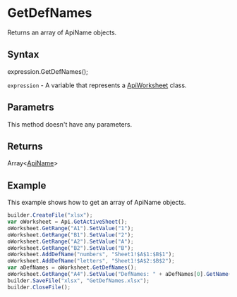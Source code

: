 # GetDefNames

Returns an array of ApiName objects.

## Syntax

expression.GetDefNames();

`expression` - A variable that represents a [ApiWorksheet](../ApiWorksheet.md) class.

## Parametrs

This method doesn't have any parameters.

## Returns

Array<[ApiName](../../ApiName/ApiName.md)>

## Example

This example shows how to get an array of ApiName objects.

```javascript
builder.CreateFile("xlsx");
var oWorksheet = Api.GetActiveSheet();
oWorksheet.GetRange("A1").SetValue("1");
oWorksheet.GetRange("B1").SetValue("2");
oWorksheet.GetRange("A2").SetValue("A");
oWorksheet.GetRange("B2").SetValue("B");
oWorksheet.AddDefName("numbers", "Sheet1!$A$1:$B$1");
oWorksheet.AddDefName("letters", "Sheet1!$A$2:$B$2");
var aDefNames = oWorksheet.GetDefNames();
oWorksheet.GetRange("A4").SetValue("DefNames: " + aDefNames[0].GetName() + ", " + aDefNames[1].GetName());
builder.SaveFile("xlsx", "GetDefNames.xlsx");
builder.CloseFile();
```